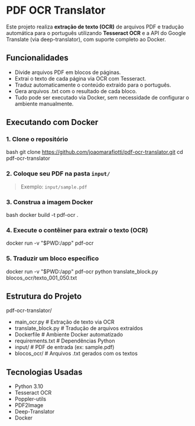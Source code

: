 # PDF OCR Translator

Este projeto realiza **extração de texto (OCR)** de arquivos PDF e tradução automática para o português utilizando **Tesseract OCR** e a API do Google Translate (via deep-translator), com suporte completo ao Docker.

## Funcionalidades

- Divide arquivos PDF em blocos de páginas.
- Extrai o texto de cada página via OCR com Tesseract.
- Traduz automaticamente o conteúdo extraído para o português.
- Gera arquivos .txt com o resultado de cada bloco.
- Tudo pode ser executado via Docker, sem necessidade de configurar o ambiente manualmente.


## Executando com Docker

### 1. Clone o repositório
bash
git clone https://github.com/joaomarafiotti/pdf-ocr-translator.git
cd pdf-ocr-translator

### 2. Coloque seu PDF na pasta `input/`
> Exemplo: `input/sample.pdf`

### 3. Construa a imagem Docker
bash
docker build -t pdf-ocr .

### 4. Execute o contêiner para extrair o texto (OCR)
docker run -v "$PWD:/app" pdf-ocr

### 5. Traduzir um bloco específico
docker run -v "$PWD:/app" pdf-ocr python translate_block.py blocos_ocr/texto_001_050.txt


## Estrutura do Projeto

pdf-ocr-translator/
- main_ocr.py               # Extração de texto via OCR
- translate_block.py        # Tradução de arquivos extraídos
- Dockerfile                # Ambiente Docker automatizado
- requirements.txt          # Dependências Python
- input/                    # PDF de entrada (ex: sample.pdf)
- blocos_ocr/               # Arquivos .txt gerados com os textos

## Tecnologias Usadas
- Python 3.10
- Tesseract OCR
- Poppler-utils
- PDF2Image
- Deep-Translator
- Docker
